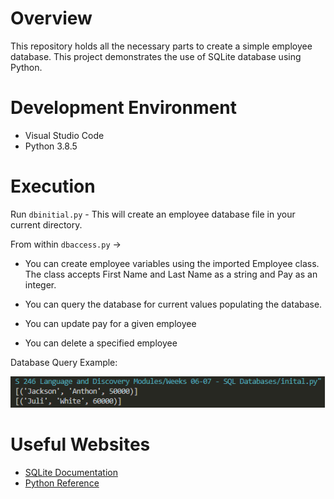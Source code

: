 # Overview

This repository holds all the necessary parts to create a simple employee database. This project demonstrates the use of SQLite database using Python. 

# Development Environment

* Visual Studio Code
* Python 3.8.5

# Execution

Run `dbinitial.py` - This will create an employee database file in your current directory.

From within `dbaccess.py` →

* You can create employee variables using the imported Employee class. The class accepts First Name and Last Name as a string and Pay as an integer.

* You can query the database for current values populating the database.

* You can update pay for a given employee

* You can delete a specified employee

Database Query Example:

![Database screenshot Example 01](scn01.png)

# Useful Websites

* [SQLite Documentation](https://sqlite.org/docs.html)
* [Python Reference](https://docs.python.org/release/3.8.5/)